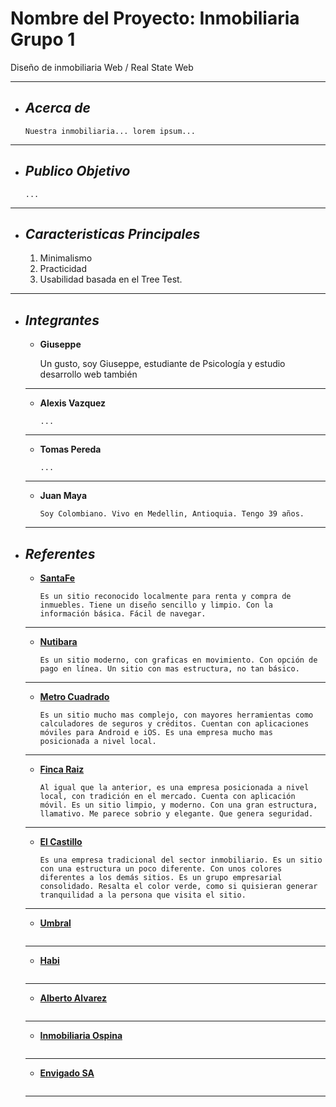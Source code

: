 # Nombre del Proyecto: Inmobiliaria Grupo 1
Diseño de inmobiliaria Web  / Real State Web
___

+ ## ___Acerca de___
    ```
    Nuestra inmobiliaria... lorem ipsum...
___

+ ## ___Publico Objetivo___
    ```
    ...
___

+ ## ___Caracteristicas Principales___
    1. Minimalismo
    2. Practicidad
    3. Usabilidad basada en el Tree Test.
___

+ ## ___Integrantes___

   - __Giuseppe__

        Un gusto, soy Giuseppe, estudiante de Psicología y estudio desarrollo web también 
    ___

   - __Alexis Vazquez__

        ```
        ...
    ___

    - __Tomas Pereda__

        ```
        ...
    ___

    - __Juan Maya__

        ```
        Soy Colombiano. Vivo en Medellin, Antioquia. Tengo 39 años.
    ___

+ ## ___Referentes___

    - __[SantaFe](https://www.arrendamientossantafe.com/)__
        ```
        Es un sitio reconocido localmente para renta y compra de inmuebles. Tiene un diseño sencillo y limpio. Con la información básica. Fácil de navegar.
    ___

    - __[Nutibara](https://anutibara.com/)__
        ```
        Es un sitio moderno, con graficas en movimiento. Con opción de pago en línea. Un sitio con mas estructura, no tan básico.
    ___
    - __[Metro Cuadrado](https://www.metrocuadrado.com/)__
        ```
        Es un sitio mucho mas complejo, con mayores herramientas como calculadores de seguros y créditos. Cuentan con aplicaciones móviles para Android e iOS. Es una empresa mucho mas posicionada a nivel local.
    ___
    - __[Finca Raiz](https://www.fincaraiz.com.co/)__
        ```
        Al igual que la anterior, es una empresa posicionada a nivel local, con tradición en el mercado. Cuenta con aplicación móvil. Es un sitio limpio, y moderno. Con una gran estructura, llamativo. Me parece sobrio y elegante. Que genera seguridad.
    ___
    - __[El Castillo](https://www.arrendamientoselcastillo.com.co/)__
        ```
        Es una empresa tradicional del sector inmobiliario. Es un sitio con una estructura un poco diferente. Con unos colores diferentes a los demás sitios. Es un grupo empresarial consolidado. Resalta el color verde, como si quisieran generar tranquilidad a la persona que visita el sitio.
    ___
    - __[Umbral](https://arrendamientosumbral.co/)__
        ```
    ___
    - __[Habi](https://habi.co/)__
        ```
    ___
    - __[Alberto Alvarez](https://albertoalvarez.com/)__
        ```
    ___
    - __[Inmobiliaria Ospina](https://www.inmobiliariaospina.com/)__
        ```
    ___
    - __[Envigado SA](https://www.arrendamientosenvigadosa.com/)__
        ```
    ___




















